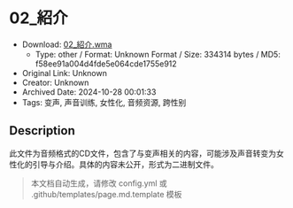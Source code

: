 # 02_紹介

- Download: [02_紹介.wma](02_紹介.wma)
    - Type: other / Format: Unknown Format / Size: 334314 bytes / MD5: f58ee91a004d4fde5e064cde1755e912
- Original Link: Unknown
- Creator: Unknown
- Archived Date: 2024-10-28 00:01:33
- Tags: 变声, 声音训练, 女性化, 音频资源, 跨性别

## Description

此文件为音频格式的CD文件，包含了与变声相关的内容，可能涉及声音转变为女性化的引导与介绍。具体的内容未公开，形式为二进制文件。

> 本文档自动生成，请修改 config.yml 或 .github/templates/page.md.template 模板
